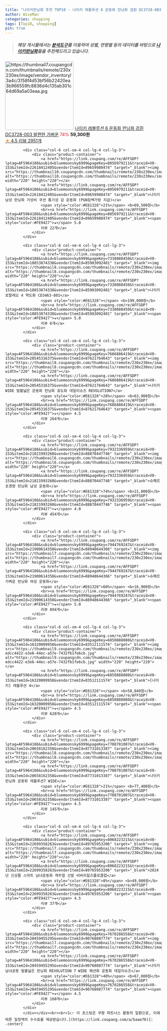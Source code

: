 ```yaml
---
title: "나이키런닝화 추천 TOP10 - 나이키 레볼루션 6 운동화 런닝화 검흰 DC3728-003 발편한 가벼운"
author: WiseMan
categories: shopping
tags: [Top10, shopping]
pin: true
---
```


> ##### 해당 게시물에서는 [**분석도구**](https://itemscout.io/)를 이용하여 **성별**, **연령별** 등의 데이터를 바탕으로 [**나이키런닝화**](https://link.coupang.com/a/baae76)들을 추천해드리고 있습니다.
<div class="container"><div class="row">
            <div class="col-6 col-sm-4 col-lg-4 col-lg-3">
                <div class="product-container">
                    <a href="https://link.coupang.com/re/AFFSDP?lptag=AF5964186&subid=bluemoonsky6999&pageKey=6272949644&traceid=V0-153&itemId=16167181915&vendorItemId=88105992566" target="_blank"><img src="https://thumbnail7.coupangcdn.com/thumbnails/remote/230x230ex/image/vendor_inventory/3a4c/3158f4d53bf56b22420ea3b966559fc8836d4c135ab301c64d69a5a03eaa.jpg" alt="https://thumbnail7.coupangcdn.com/thumbnails/remote/230x230ex/image/vendor_inventory/3a4c/3158f4d53bf56b22420ea3b966559fc8836d4c135ab301c64d69a5a03eaa.jpg" width="220" height="220"></a>
                    <a href="https://link.coupang.com/re/AFFSDP?lptag=AF5964186&subid=bluemoonsky6999&pageKey=6272949644&traceid=V0-153&itemId=16167181915&vendorItemId=88105992566" target="_blank">나이키 레볼루션 6 운동화 런닝화 검흰 DC3728-003 발편한 가벼운</a>
                    <span style="color:#E61328">74%</span> <b>59,300원</b>
                    <br><a href="https://link.coupang.com/re/AFFSDP?lptag=AF5964186&subid=bluemoonsky6999&pageKey=6272949644&traceid=V0-153&itemId=16167181915&vendorItemId=88105992566" target="_blank"><span style="color:#FE9427">★</span> 4.5
                    리뷰 2951개</a>
                </div>
            </div>
            
            <div class="col-6 col-sm-4 col-lg-4 col-lg-3">
                <div class="product-container">
                    <a href="https://link.coupang.com/re/AFFSDP?lptag=AF5964186&subid=bluemoonsky6999&pageKey=8056979211&traceid=V0-153&itemId=22618412405&vendorItemId=89659980474" target="_blank"><img src="https://thumbnail10.coupangcdn.com/thumbnails/remote/230x230ex/image/vendor_inventory/804a/094aa4fdcff4ec4becd1d9fab4c199f66170f0ccb01d6527f21a26a5e796.jpg" alt="https://thumbnail10.coupangcdn.com/thumbnails/remote/230x230ex/image/vendor_inventory/804a/094aa4fdcff4ec4becd1d9fab4c199f66170f0ccb01d6527f21a26a5e796.jpg" width="220" height="220"></a>
                    <a href="https://link.coupang.com/re/AFFSDP?lptag=AF5964186&subid=bluemoonsky6999&pageKey=8056979211&traceid=V0-153&itemId=22618412405&vendorItemId=89659980474" target="_blank">나이키 남성 런닝화 가성비 쿠션 통기성 갑 운동화 (PGN짐쌕가방 지급)</a>
                    <span style="color:#E61328">21%</span> <b>69,500원</b>
                    <br><a href="https://link.coupang.com/re/AFFSDP?lptag=AF5964186&subid=bluemoonsky6999&pageKey=8056979211&traceid=V0-153&itemId=22618412405&vendorItemId=89659980474" target="_blank"><span style="color:#FE9427">★</span> 5.0
                    리뷰 22개</a>
                </div>
            </div>
            
            <div class="col-6 col-sm-4 col-lg-4 col-lg-3">
                <div class="product-container">
                    <a href="https://link.coupang.com/re/AFFSDP?lptag=AF5964186&subid=bluemoonsky6999&pageKey=7338088450&traceid=V0-153&itemId=18853874338&vendorItemId=85983092401" target="_blank"><img src="https://thumbnail8.coupangcdn.com/thumbnails/remote/230x230ex/image/vendor_inventory/8603/b6df84cd4dd559c181cc43f1ec7f157697ea0027ad8af642208ed08e843a.jpg" alt="https://thumbnail8.coupangcdn.com/thumbnails/remote/230x230ex/image/vendor_inventory/8603/b6df84cd4dd559c181cc43f1ec7f157697ea0027ad8af642208ed08e843a.jpg" width="220" height="220"></a>
                    <a href="https://link.coupang.com/re/AFFSDP?lptag=AF5964186&subid=bluemoonsky6999&pageKey=7338088450&traceid=V0-153&itemId=18853874338&vendorItemId=85983092401" target="_blank">나이키 로말레오 4 역도화 CD3463-801</a>
                    <span style="color:#E61328"></span> <b>199,000원</b>
                    <br><a href="https://link.coupang.com/re/AFFSDP?lptag=AF5964186&subid=bluemoonsky6999&pageKey=7338088450&traceid=V0-153&itemId=18853874338&vendorItemId=85983092401" target="_blank"><span style="color:#FE9427">★</span> 5.0
                    리뷰 6개</a>
                </div>
            </div>
            
            <div class="col-6 col-sm-4 col-lg-4 col-lg-3">
                <div class="product-container">
                    <a href="https://link.coupang.com/re/AFFSDP?lptag=AF5964186&subid=bluemoonsky6999&pageKey=7686886419&traceid=V0-153&itemId=20545316375&vendorItemId=87621764643" target="_blank"><img src="https://thumbnail8.coupangcdn.com/thumbnails/remote/230x230ex/image/vendor_inventory/8db6/0e6c60982c71969abc3ebfb244f824fd117b73729c5bf871b859da6bd81f.jpg" alt="https://thumbnail8.coupangcdn.com/thumbnails/remote/230x230ex/image/vendor_inventory/8db6/0e6c60982c71969abc3ebfb244f824fd117b73729c5bf871b859da6bd81f.jpg" width="220" height="220"></a>
                    <a href="https://link.coupang.com/re/AFFSDP?lptag=AF5964186&subid=bluemoonsky6999&pageKey=7686886419&traceid=V0-153&itemId=20545316375&vendorItemId=87621764643" target="_blank">나이키 WIDE 발볼넓은 운동화 런닝화 효도화 데일리슈즈 REVOLUTION7</a>
                    <span style="color:#E61328">28%</span> <b>63,900원</b>
                    <br><a href="https://link.coupang.com/re/AFFSDP?lptag=AF5964186&subid=bluemoonsky6999&pageKey=7686886419&traceid=V0-153&itemId=20545316375&vendorItemId=87621764643" target="_blank"><span style="color:#FE9427">★</span> 4.5
                    리뷰 264개</a>
                </div>
            </div>
            
            <div class="col-6 col-sm-4 col-lg-4 col-lg-3">
                <div class="product-container">
                    <a href="https://link.coupang.com/re/AFFSDP?lptag=AF5964186&subid=bluemoonsky6999&pageKey=7932336959&traceid=V0-153&itemId=21821993260&vendorItemId=88870447746" target="_blank"><img src="https://thumbnail6.coupangcdn.com/thumbnails/remote/230x230ex/image/vendor_inventory/eb0f/76d2f0f6a3603d3305084eb564a2d0d25ed687574c4ac90a21a8fbce0557.png" alt="https://thumbnail6.coupangcdn.com/thumbnails/remote/230x230ex/image/vendor_inventory/eb0f/76d2f0f6a3603d3305084eb564a2d0d25ed687574c4ac90a21a8fbce0557.png" width="220" height="220"></a>
                    <a href="https://link.coupang.com/re/AFFSDP?lptag=AF5964186&subid=bluemoonsky6999&pageKey=7932336959&traceid=V0-153&itemId=21821993260&vendorItemId=88870447746" target="_blank">슈페르 초경량 런닝화 남성 운동화</a>
                    <span style="color:#E61328">74%</span> <b>21,800원</b>
                    <br><a href="https://link.coupang.com/re/AFFSDP?lptag=AF5964186&subid=bluemoonsky6999&pageKey=7932336959&traceid=V0-153&itemId=21821993260&vendorItemId=88870447746" target="_blank"><span style="color:#FE9427">★</span> 4.0
                    리뷰 454개</a>
                </div>
            </div>
            
            <div class="col-6 col-sm-4 col-lg-4 col-lg-3">
                <div class="product-container">
                    <a href="https://link.coupang.com/re/AFFSDP?lptag=AF5964186&subid=bluemoonsky6999&pageKey=7944769247&traceid=V0-153&itemId=21900614350&vendorItemId=88948644366" target="_blank"><img src="https://thumbnail7.coupangcdn.com/thumbnails/remote/230x230ex/image/vendor_inventory/5864/cfb5b725ab8e64f02269880efe47471eeaeec469cf4d52ef0ca33da831a9.png" alt="https://thumbnail7.coupangcdn.com/thumbnails/remote/230x230ex/image/vendor_inventory/5864/cfb5b725ab8e64f02269880efe47471eeaeec469cf4d52ef0ca33da831a9.png" width="220" height="220"></a>
                    <a href="https://link.coupang.com/re/AFFSDP?lptag=AF5964186&subid=bluemoonsky6999&pageKey=7944769247&traceid=V0-153&itemId=21900614350&vendorItemId=88948644366" target="_blank">슈페르 가벼운 런닝화 여성 운동화</a>
                    <span style="color:#E61328">60%</span> <b>16,900원</b>
                    <br><a href="https://link.coupang.com/re/AFFSDP?lptag=AF5964186&subid=bluemoonsky6999&pageKey=7944769247&traceid=V0-153&itemId=21900614350&vendorItemId=88948644366" target="_blank"><span style="color:#FE9427">★</span> 5.0
                    리뷰 894개</a>
                </div>
            </div>
            
            <div class="col-6 col-sm-4 col-lg-4 col-lg-3">
                <div class="product-container">
                    <a href="https://link.coupang.com/re/AFFSDP?lptag=AF5964186&subid=bluemoonsky6999&pageKey=6850888080&traceid=V0-153&itemId=16320009958&vendorItemId=83512111574" target="_blank"><img src="https://thumbnail9.coupangcdn.com/thumbnails/remote/230x230ex/image/retail/images/1080297134383311-edcc4422-e3e6-44ec-a57e-7432fb1fe6cb.jpg" alt="https://thumbnail9.coupangcdn.com/thumbnails/remote/230x230ex/image/retail/images/1080297134383311-edcc4422-e3e6-44ec-a57e-7432fb1fe6cb.jpg" width="220" height="220"></a>
                    <a href="https://link.coupang.com/re/AFFSDP?lptag=AF5964186&subid=bluemoonsky6999&pageKey=6850888080&traceid=V0-153&itemId=16320009958&vendorItemId=83512111574" target="_blank">[나이키] 레볼루션 4</a>
                    <span style="color:#E61328"></span> <b>58,840원</b>
                    <br><a href="https://link.coupang.com/re/AFFSDP?lptag=AF5964186&subid=bluemoonsky6999&pageKey=6850888080&traceid=V0-153&itemId=16320009958&vendorItemId=83512111574" target="_blank"><span style="color:#FE9427">★</span> 4.5
                    리뷰 620개</a>
                </div>
            </div>
            
            <div class="col-6 col-sm-4 col-lg-4 col-lg-3">
                <div class="product-container">
                    <a href="https://link.coupang.com/re/AFFSDP?lptag=AF5964186&subid=bluemoonsky6999&pageKey=7708701007&traceid=V0-153&itemId=20658162358&vendorItemId=87731013387" target="_blank"><img src="https://thumbnail8.coupangcdn.com/thumbnails/remote/230x230ex/image/vendor_inventory/d8de/fcb1582cdd3c45a632d9132369b6ca92dc10f105b08f01806a133fcbc34e.jpg" alt="https://thumbnail8.coupangcdn.com/thumbnails/remote/230x230ex/image/vendor_inventory/d8de/fcb1582cdd3c45a632d9132369b6ca92dc10f105b08f01806a133fcbc34e.jpg" width="220" height="220"></a>
                    <a href="https://link.coupang.com/re/AFFSDP?lptag=AF5964186&subid=bluemoonsky6999&pageKey=7708701007&traceid=V0-153&itemId=20658162358&vendorItemId=87731013387" target="_blank">나이키 런닝화 운동화 레볼루션7 WIDE</a>
                    <span style="color:#E61328">21%</span> <b>77,400원</b>
                    <br><a href="https://link.coupang.com/re/AFFSDP?lptag=AF5964186&subid=bluemoonsky6999&pageKey=7708701007&traceid=V0-153&itemId=20658162358&vendorItemId=87731013387" target="_blank"><span style="color:#FE9427">★</span> 4.5
                    리뷰 145개</a>
                </div>
            </div>
            
            <div class="col-6 col-sm-4 col-lg-4 col-lg-3">
                <div class="product-container">
                    <a href="https://link.coupang.com/re/AFFSDP?lptag=AF5964186&subid=bluemoonsky6999&pageKey=8068223215&traceid=V0-153&itemId=22699358263&vendorItemId=89765953206" target="_blank"><img src="https://thumbnail7.coupangcdn.com/thumbnails/remote/230x230ex/image/vendor_inventory/dd0c/da22736df6f2dfe37ca682fdea50cfcf298d7ad1d2c3ac438005606285dd.jpg" alt="https://thumbnail7.coupangcdn.com/thumbnails/remote/230x230ex/image/vendor_inventory/dd0c/da22736df6f2dfe37ca682fdea50cfcf298d7ad1d2c3ac438005606285dd.jpg" width="220" height="220"></a>
                    <a href="https://link.coupang.com/re/AFFSDP?lptag=AF5964186&subid=bluemoonsky6999&pageKey=8068223215&traceid=V0-153&itemId=22699358263&vendorItemId=89765953206" target="_blank">2024년 신상품 스마트 남녀운동화 캐주얼 신발 비버리힐즈폴로클럽</a>
                    <span style="color:#E61328">8%</span> <b>49,000원</b>
                    <br><a href="https://link.coupang.com/re/AFFSDP?lptag=AF5964186&subid=bluemoonsky6999&pageKey=8068223215&traceid=V0-153&itemId=22699358263&vendorItemId=89765953206" target="_blank"><span style="color:#FE9427">★</span> 4.5
                    리뷰 37개</a>
                </div>
            </div>
            
            <div class="col-6 col-sm-4 col-lg-4 col-lg-3">
                <div class="product-container">
                    <a href="https://link.coupang.com/re/AFFSDP?lptag=AF5964186&subid=bluemoonsky6999&pageKey=7670286558&traceid=V0-153&itemId=20459455295&vendorItemId=90768087774" target="_blank"><img src="https://thumbnail7.coupangcdn.com/thumbnails/remote/230x230ex/image/vendor_inventory/5ad7/634ee75b6af95d5a12fdd15cd33833a7a9593e22b339b8237f1bf83259d5.jpg" alt="https://thumbnail7.coupangcdn.com/thumbnails/remote/230x230ex/image/vendor_inventory/5ad7/634ee75b6af95d5a12fdd15cd33833a7a9593e22b339b8237f1bf83259d5.jpg" width="220" height="220"></a>
                    <a href="https://link.coupang.com/re/AFFSDP?lptag=AF5964186&subid=bluemoonsky6999&pageKey=7670286558&traceid=V0-153&itemId=20459455295&vendorItemId=90768087774" target="_blank">나이키 남녀공용 발볼넓은 런닝화 REVOLUTION 7 WIDE 패션화 운동화 데일리슈즈</a>
                    <span style="color:#E61328">40%</span> <b>67,000원</b>
                    <br><a href="https://link.coupang.com/re/AFFSDP?lptag=AF5964186&subid=bluemoonsky6999&pageKey=7670286558&traceid=V0-153&itemId=20459455295&vendorItemId=90768087774" target="_blank"><span style="color:#FE9427">★</span> 4.5
                    리뷰 160개</a>
                </div>
            </div>
            </div></div><br><br>[👉 이 포스팅은 쿠팡 파트너스 활동의 일환으로, 이에 따른 일정액의 수수료를 제공받습니다.](https://link.coupang.com/a/baae76){: .center}